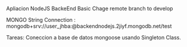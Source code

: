Apliacion NodeJS BackeEnd Basic
Chage remote branch to develop

MONGO String Connection : mongodb+srv://user_jhba:<password>@backendnodejs.2jiyf.mongodb.net/test

Tareas:
    Coneccion a base de datos mongoose usando Singleton Class.